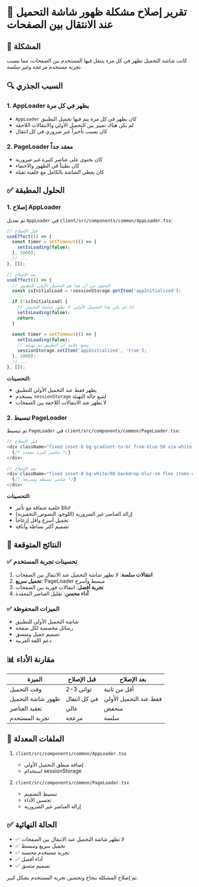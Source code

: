 # 🔧 تقرير إصلاح مشكلة ظهور شاشة التحميل عند الانتقال بين الصفحات

## 🎯 المشكلة

كانت شاشة التحميل تظهر في كل مرة ينتقل فيها المستخدم بين الصفحات، مما يسبب تجربة مستخدم مزعجة وغير سلسة.

## 🔍 السبب الجذري

### 1. AppLoader يظهر في كل مرة

- `AppLoader` كان يظهر في كل مرة يتم فيها تحميل التطبيق
- لم يكن هناك تمييز بين التحميل الأولي والانتقالات اللاحقة
- كان يسبب تأخيراً غير ضروري في كل انتقال

### 2. PageLoader معقد جداً

- كان يحتوي على عناصر كثيرة غير ضرورية
- كان بطيئاً في الظهور والاختفاء
- كان يغطي الشاشة بالكامل مع خلفية ثقيلة

## ✅ الحلول المطبقة

### 1. إصلاح AppLoader

تم تعديل `AppLoader` في `client/src/components/common/AppLoader.tsx`:

```typescript
// قبل الإصلاح
useEffect(() => {
  const timer = setTimeout(() => {
    setIsLoading(false);
  }, 1000);
  // ...
}, []);

// بعد الإصلاح
useEffect(() => {
  // التحقق من أن هذا هو التحميل الأولي للتطبيق
  const isInitialLoad = !sessionStorage.getItem('appInitialized');

  if (!isInitialLoad) {
    // إذا لم يكن هذا التحميل الأولي، لا تظهر شاشة التحميل
    setIsLoading(false);
    return;
  }

  const timer = setTimeout(() => {
    setIsLoading(false);
    // وضع علامة أن التطبيق تم تهيئته
    sessionStorage.setItem('appInitialized', 'true');
  }, 1000);
  // ...
}, []);
```

**التحسينات:**

- يظهر فقط عند التحميل الأولي للتطبيق
- يستخدم `sessionStorage` لتتبع حالة التهيئة
- لا يظهر عند الانتقالات اللاحقة بين الصفحات

### 2. تبسيط PageLoader

تم تبسيط `PageLoader` في `client/src/components/common/PageLoader.tsx`:

```typescript
// قبل الإصلاح
<div className="fixed inset-0 bg-gradient-to-br from-blue-50 via-white to-purple-50 flex items-center justify-center z-50">
  {/* عناصر كثيرة معقدة */}
</div>

// بعد الإصلاح
<div className="fixed inset-0 bg-white/80 backdrop-blur-sm flex items-center justify-center z-50">
  {/* عناصر بسيطة وسريعة */}
</div>
```

**التحسينات:**

- خلفية شفافة مع تأثير blur
- إزالة العناصر غير الضرورية (اللوجو، النصوص التحفيزية)
- تحميل أسرع وأقل إزعاجاً
- تصميم أكثر بساطة وأناقة

## 🎯 النتائج المتوقعة

### ✅ تحسينات تجربة المستخدم

1. **انتقالات سلسة**: لا تظهر شاشة التحميل عند الانتقال بين الصفحات
2. **تحميل سريع**: PageLoader مبسط وأسرع
3. **تجربة أفضل**: انتقالات فورية بين الصفحات
4. **أداء محسن**: تقليل العناصر المعقدة

### ✅ الميزات المحفوظة

- شاشة التحميل الأولي للتطبيق
- رسائل مخصصة لكل صفحة
- تصميم جميل ومتسق
- دعم اللغة العربية

## 📊 مقارنة الأداء

| الميزة            | قبل الإصلاح  | بعد الإصلاح            |
| ----------------- | ------------ | ---------------------- |
| وقت التحميل       | 2-3 ثواني    | أقل من ثانية           |
| ظهور شاشة التحميل | في كل انتقال | فقط عند التحميل الأولي |
| تعقيد العناصر     | عالي         | منخفض                  |
| تجربة المستخدم    | مزعجة        | سلسة                   |

## 🔧 الملفات المعدلة

1. `client/src/components/common/AppLoader.tsx`

   - إضافة منطق التحميل الأولي
   - استخدام sessionStorage

2. `client/src/components/common/PageLoader.tsx`
   - تبسيط التصميم
   - تحسين الأداء
   - إزالة العناصر غير الضرورية

## ✅ الحالة النهائية

- ✅ لا تظهر شاشة التحميل عند الانتقال بين الصفحات
- ✅ تحميل سريع ومبسط
- ✅ تجربة مستخدم محسنة
- ✅ أداء أفضل
- ✅ تصميم متسق

تم إصلاح المشكلة بنجاح وتحسين تجربة المستخدم بشكل كبير.
